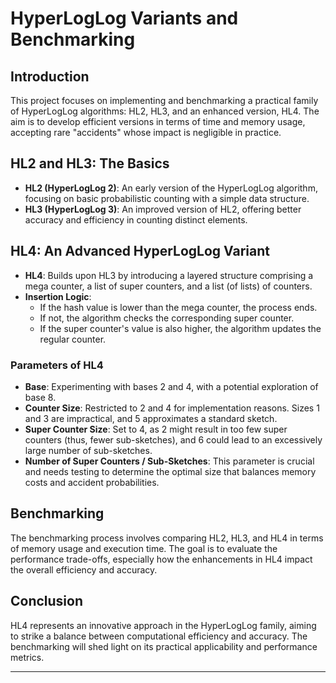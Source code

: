 
# HyperLogLog Variants and Benchmarking

## Introduction
This project focuses on implementing and benchmarking a practical family of HyperLogLog algorithms: HL2, HL3, and an enhanced version, HL4. The aim is to develop efficient versions in terms of time and memory usage, accepting rare "accidents" whose impact is negligible in practice.

## HL2 and HL3: The Basics
- **HL2 (HyperLogLog 2)**: An early version of the HyperLogLog algorithm, focusing on basic probabilistic counting with a simple data structure.
- **HL3 (HyperLogLog 3)**: An improved version of HL2, offering better accuracy and efficiency in counting distinct elements.

## HL4: An Advanced HyperLogLog Variant
- **HL4**: Builds upon HL3 by introducing a layered structure comprising a mega counter, a list of super counters, and a list (of lists) of counters.
- **Insertion Logic**: 
  - If the hash value is lower than the mega counter, the process ends.
  - If not, the algorithm checks the corresponding super counter.
  - If the super counter's value is also higher, the algorithm updates the regular counter.

### Parameters of HL4
- **Base**: Experimenting with bases 2 and 4, with a potential exploration of base 8.
- **Counter Size**: Restricted to 2 and 4 for implementation reasons. Sizes 1 and 3 are impractical, and 5 approximates a standard sketch.
- **Super Counter Size**: Set to 4, as 2 might result in too few super counters (thus, fewer sub-sketches), and 6 could lead to an excessively large number of sub-sketches.
- **Number of Super Counters / Sub-Sketches**: This parameter is crucial and needs testing to determine the optimal size that balances memory costs and accident probabilities.

## Benchmarking
The benchmarking process involves comparing HL2, HL3, and HL4 in terms of memory usage and execution time. The goal is to evaluate the performance trade-offs, especially how the enhancements in HL4 impact the overall efficiency and accuracy.

## Conclusion
HL4 represents an innovative approach in the HyperLogLog family, aiming to strike a balance between computational efficiency and accuracy. The benchmarking will shed light on its practical applicability and performance metrics.

---



